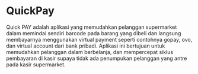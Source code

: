 # QuickPay

Quick PAY adalah aplikasi yang memudahkan pelanggan supermarket dalam memindai sendiri barcode pada barang yang dibeli dan langsung membayarnya menggunakan virtual payment seperti contohnya gopay, ovo, dan virtual account dari bank pribadi. Aplikasi ini bertujuan untuk memudahkan pelanggan dalam berbelanja, dan mempercepat siklus pembayaran di kasir supaya tidak ada penumpukan pelanggan yang antre pada kasir supermarket.
